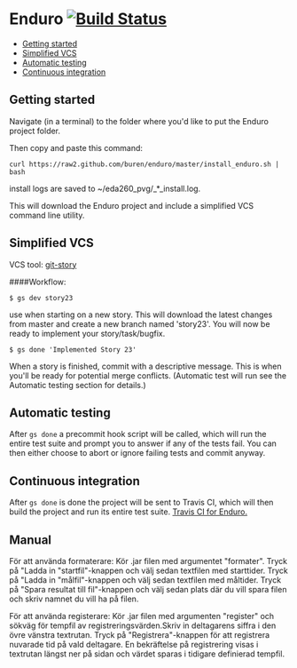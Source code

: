# Enduro [![Build Status](https://travis-ci.org/buren/enduro.png?branch=master)](https://travis-ci.org/buren/enduro)

- [Getting started](#getting-started)
- [Simplified VCS](#simplified-vcs)
- [Automatic testing](#automatic-testing)
- [Continuous integration](#continuous-integration)

## Getting started

Navigate (in a terminal) to the folder where you'd like to put the Enduro project folder.

Then copy and paste this command:

    curl https://raw2.github.com/buren/enduro/master/install_enduro.sh | bash
install logs are saved to ~/eda260_pvg/\_*_install.log.

This will download the Enduro project and include a simplified VCS command line utility. 


## Simplified VCS

VCS tool: [git-story](https://github.com/buren/git-story)

####Workflow:

    $ gs dev story23                 
use when starting on a new story.
This will download the latest changes from master and create a new branch named 'story23'.
You will now be ready to implement your story/task/bugfix.

    $ gs done 'Implemented Story 23'
When a story is finished, commit with a descriptive message. 
This is when you'll be ready for potential merge conflicts.
(Automatic test will run see the Automatic testing section for details.)


## Automatic testing
After ```gs done``` a precommit hook script will be called, which will run the entire test suite and prompt you to answer if any of the tests fail. You can then either choose to abort or ignore failing tests and commit anyway.
    
    
## Continuous integration

After ```gs done``` is done the project will be sent to Travis CI, which will then build the project and run its entire test suite. [Travis CI for Enduro.](https://travis-ci.org/buren/enduro)

## Manual 

För att använda formaterare:
Kör .jar filen med argumentet "formater".
Tryck på "Ladda in "startfil"-knappen och välj sedan textfilen med starttider.
Tryck på "Ladda in "målfil"-knappen och välj sedan textfilen med måltider.
Tryck på "Spara resultat till fil"-knappen och välj sedan plats där du vill spara filen och skriv namnet du vill ha på filen.

För att använda registerare:
Kör .jar filen med argumenten "register" och sökväg för tempfil av registreringsvärden.Skriv in deltagarens siffra i den övre vänstra textrutan.
Tryck på "Registrera"-knappen för att registrera nuvarade tid på vald deltagare.
En bekräftelse på registrering visas i textrutan längst ner på sidan och värdet sparas i tidigare definierad tempfil.
